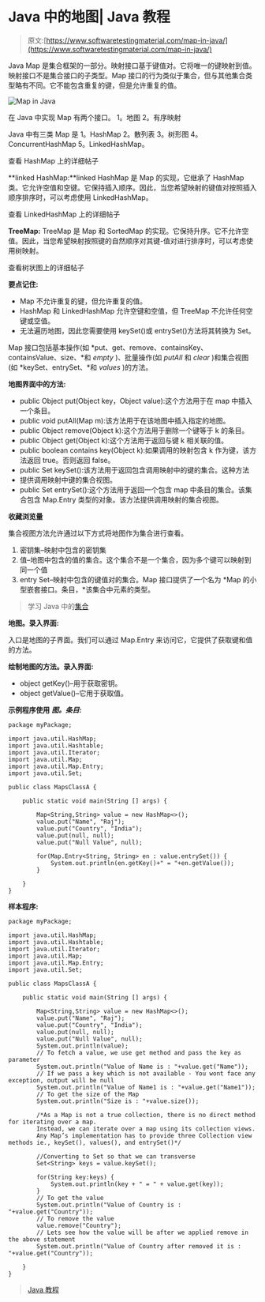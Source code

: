 # Java 中的地图| Java 教程

> 原文:[https://www.softwaretestingmaterial.com/map-in-java/](https://www.softwaretestingmaterial.com/map-in-java/)

Java Map 是集合框架的一部分。映射接口基于键值对。它将唯一的键映射到值。映射接口不是集合接口的子类型。Map 接口的行为类似于集合，但与其他集合类型略有不同。它不能包含重复的键，但是允许重复的值。

![Map in Java](../Images/2335448243addfb1c588f9d990e92c48.png)

在 Java 中实现 Map 有两个接口。
1。地图
2。有序映射

Java 中有三类 Map 是
1。HashMap
2。散列表
3。树形图
4。ConcurrentHashMap
5。LinkedHashMap。

查看 HashMap 上的详细帖子

**linked HashMap:**linked HashMap 是 Map 的实现，它继承了 HashMap 类。它允许空值和空键。它保持插入顺序。因此，当您希望映射的键值对按照插入顺序排序时，可以考虑使用 LinkedHashMap。

查看 LinkedHashMap 上的详细帖子

**TreeMap:** TreeMap 是 Map 和 SortedMap 的实现。它保持升序。它不允许空值。因此，当您希望映射按照键的自然顺序对其键-值对进行排序时，可以考虑使用树映射。

查看树状图上的详细帖子

**要点记住:**

*   Map 不允许重复的键，但允许重复的值。
*   HashMap 和 LinkedHashMap 允许空键和空值，但 TreeMap 不允许任何空键或空值。
*   无法遍历地图，因此您需要使用 keySet()或 entrySet()方法将其转换为 Set。

Map 接口包括基本操作(如 *put、get、remove、containsKey、containsValue、size、*和 *empty* )、批量操作(如 *putAll* 和 *clear* )和集合视图(如 *keySet、entrySet、*和 *values* )的方法。

**地图界面中的方法:**

*   public Object put(Object key，Object value):这个方法用于在 map 中插入一个条目。
*   public void putAll(Map m):该方法用于在该地图中插入指定的地图。
*   public Object remove(Object k):这个方法用于删除一个键等于 k 的条目。
*   public Object get(Object k):这个方法用于返回与键 k 相关联的值。
*   public boolean contains key(Object k):如果调用的映射包含 k 作为键，该方法返回 true。否则返回 false。
*   public Set keySet():该方法用于返回包含调用映射中的键的集合。这种方法
*   提供调用映射中键的集合视图。
*   public Set entrySet():这个方法用于返回一个包含 map 中条目的集合。该集合包含 Map.Entry 类型的对象。该方法提供调用映射的集合视图。

**收藏浏览量**

集合视图方法允许通过以下方式将地图作为集合进行查看。

1.  密钥集–映射中包含的密钥集
2.  值–地图中包含的值的集合。这个集合不是一个集合，因为多个键可以映射到同一个值
3.  entry Set–映射中包含的键值对的集合。Map 接口提供了一个名为 *Map 的小型嵌套接口。条目，*该集合中元素的类型。

> 学习 Java 中的[集合](https://www.softwaretestingmaterial.com/collections-framework-in-java/)

**地图。录入界面:**

入口是地图的子界面。我们可以通过 Map.Entry 来访问它，它提供了获取键和值的方法。

**绘制地图的方法。录入界面:**

*   object getKey()–用于获取密钥。
*   object getValue()–它用于获取值。

**示例程序使用** ***图。条目:***

```
package myPackage;

import java.util.HashMap;
import java.util.Hashtable;
import java.util.Iterator;
import java.util.Map;
import java.util.Map.Entry;
import java.util.Set;

public class MapsClassA {

	public static void main(String [] args) {

		Map<String,String> value = new HashMap<>();
		value.put("Name", "Raj");
		value.put("Country", "India");
		value.put(null, null);
		value.put("Null Value", null);

		for(Map.Entry<String, String> en : value.entrySet()) {
			System.out.println(en.getKey()+" = "+en.getValue());
		}

	}	
}
```

**样本程序:**

```
package myPackage;

import java.util.HashMap;
import java.util.Hashtable;
import java.util.Iterator;
import java.util.Map;
import java.util.Map.Entry;
import java.util.Set;

public class MapsClassA {

	public static void main(String [] args) {

		Map<String,String> value = new HashMap<>();
		value.put("Name", "Raj");
		value.put("Country", "India");
		value.put(null, null);
		value.put("Null Value", null);
        System.out.println(value);
        // To fetch a value, we use get method and pass the key as parameter
		System.out.println("Value of Name is : "+value.get("Name"));
		// If we pass a key which is not available - You wont face any exception, output will be null
		System.out.println("Value of Name1 is : "+value.get("Name1"));
		// To get the size of the Map
		System.out.println("Size is : "+value.size());

		/*As a Map is not a true collection, there is no direct method for iterating over a map. 
		Instead, we can iterate over a map using its collection views. 
		Any Map’s implementation has to provide three Collection view methods ie., keySet(), values(), and entrySet()*/

		//Converting to Set so that we can transverse
		Set<String> keys = value.keySet();

		for(String key:keys) {
			System.out.println(key + " = " + value.get(key));
		}
		// To get the value
		System.out.println("Value of Country is : "+value.get("Country"));
		// To remove the value
		value.remove("Country");
		// Lets see how the value will be after we applied remove in the above statement
		System.out.println("Value of Country after removed it is : "+value.get("Country"));

	}	
}
```

> [Java 教程](https://www.softwaretestingmaterial.com/java-tutorial/)